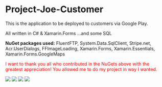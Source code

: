 # Project-Joe-Customer
This is the application to be deployed to customers via Google Play.

All written in C# & Xamarin.Forms ...and some SQL

<p> <b>NuGet packages used:</b> FluentFTP, System.Data.SqlClient, Stripe.net, Acr.UserDialogs, FFImageLoading, Xamarin.Forms, Xamarin.Essentials, Xamarin.Forms.GoogleMaps </p>
<p>
<p style="color: red"> I want to thank you all who contributed in the NuGets above with the greatest appreciation! You allowed me to do my project in way I wanted. </p>
<p><p>

  

<img src="http://lukasslivka.com/images/projectjoe.png">
<img src="http://lukasslivka.com/images/joeslide1.png">
<img src="http://lukasslivka.com/images/joeslide2.png">
<img src="http://lukasslivka.com/images/joeslide3.png">
